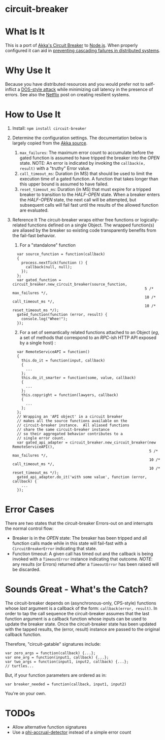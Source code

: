 circuit-breaker
====================

What Is It
===

This is a port of
[Akka's Circuit Breaker](https://github.com/akka/akka/blob/master/akka-actor/src/main/scala/akka/pattern/CircuitBreaker.scala)
to [Node.js](http://nodejs.org).  When properly configured it can aid in [preventing cascading failures
in distributed systems](http://doc.akka.io/docs/akka/snapshot/common/circuitbreaker.html).

Why Use It
===

Because you have distributed resources and you would prefer not to self-inflict a
[DOS-style attack](http://en.wikipedia.org/wiki/Denial-of-service_attack) while
minimizing call latency in the presence of errors.  See also the
[Netflix](http://techblog.netflix.com/2011/12/making-netflix-api-more-resilient.html) post
on creating resilient systems.

How to Use It
===

1. Install: `npm install circuit-breaker`
2. Determine the configuration settings.  The documentation below is largely
copied from the [Akka source](https://github.com/akka/akka/blob/master/akka-actor/src/main/scala/akka/pattern/CircuitBreaker.scala#L78).
    1. `max_failures`:  The maximum error count to accumulate
                      before the gated function is assumed to have tripped
                      the breaker into the *OPEN* state.  NOTE:  An error is indicated
                      by invoking the `callback(e, result)` with a "truthy"
                      Error value.
    2. `call_timeout_ms`: Duration (in MS) that should be used to limit the execution time
                        of a gated function.  A function that takes longer than this
                        upper bound is assumed to have failed.
    3. `reset_timeout_ms`: Duration (in MS) that must expire for a tripped breaker
                        to transition to the *HALF-OPEN* state.  When a breaker enters
                        the *HALF-OPEN* state, the next call will be attempted, but
                        subsequent calls will fail fast until the results of the
                        allowed function are evaluated.

3. Reference It
      The circuit-breaker wraps either free functions or logically-related
      functions defined on a single Object.  The wrapped function(s) are aliased
      by the breaker so existing code transparently benefits from the
      fail-fast behavior.

      1. For a "standalone" function

      ```
        var source_function = function(callback)
        {
          process.nextTick(function () {
            callback(null, null);
          });
        };
        var gated_function = circuit_breaker.new_circuit_breaker(source_function,
                                                                  5 /* max_failures */,
                                                                  10 /* call_timeout_ms */,
                                                                  10 /* reset_timeout_ms */);
        gated_function(function (error, result) {
          console.log("Whee!");
        });
      ```

      2. For a set of semantically related functions attached to an Object (*eg*,
        a set of methods that correspond to an *RPC*-ish HTTP API exposed by a single
        host) :

      ```
        var RemoteServiceAPI = function()
        {
          this.do_it = function(input, callback)
          {
            ...
          };
          this.do_it_smarter = function(some, value, callback)
          {
            ...
          };
          this.copyright = function(lawyers, callback)
          {
            ...
          };
        };
        // Wrapping an 'API object' in a circuit breaker
        // makes all the source functions available on the
        // circuit-breaker instance.  All aliased functions
        // share the same circuit-breaker instance
        // so their aggregated behavior contributes to a
        // single error count.
        var gated_api_adapter = circuit_breaker.new_circuit_breaker(new RemoteServiceAPI(),
                                                                    5 /* max_failures */,
                                                                    10 /* call_timeout_ms */,
                                                                    10 /* reset_timeout_ms */);
        gated_api_adapter.do_it('with some value', function (error, callback) {
          ...
        });
      ```

Error Cases
===
There are two states that the circuit-breaker Errors-out on and interrupts the
normal control flow:
  - Breaker is in the *OPEN* state: The breaker has been tripped and all
                                    function calls made while in this state will
                                    fail-fast with a `CircuitBreakerError` indicating that state.
  - Function timeout: A given call has timed out and the callback is being invoked
              with a `TimeoutError` instance indicating that outcome.
              *NOTE*: any results (or Errors) returned after a `TimeoutError` has
              been raised will be discarded.

Sounds Great - What's the Catch?
===

The circuit-breaker depends on (asynchronous-only, CPS-style) functions whose
*last* argument is a callback of the form: `callback(error, result)`.  In order
to tap the call sequence the circuit-breaker assumes that the last function argument
is a callback function whose inputs can be used to update the breaker state.  Once the
circuit-breaker state has been updated with the tapped results, the (error, result)
instance are passed to the original callback function.

Therefore, "circuit-gatable" signatures include:

    var zero_args = function(callback) {...};
    var one_arg = function(input1, callback) {...};
    var two_args = function(input1, input2, callback) {...};
    // turtles...

But, if your function parameters are ordered as in:

    var breaker_needed = function(callback, input1, input2)

You're on your own.

TODOs
===
* Allow alternative function signatures
* Use a [phi-accrual-detector](https://github.com/mweagle/phi-accrual-detector) instead
  of a simple error count